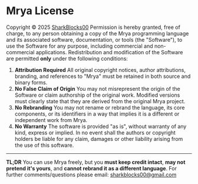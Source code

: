 # Mrya License

Copyright © 2025 [SharkBlocks00](https://github.com/SharkBlocks00)
Permission is hereby granted, free of charge, to any person obtaining a copy of the Mrya programming language and its associated software, documentation, or tools (the "Software"), to use the Software for any purpose, including commercial and non-commercial applications.
Redistribution and modification of the Software are permitted **only** under the following conditions:
1. **Attribution Required**
   All original copyright notices, author attributions, branding, and references to "Mrya" must be retained in both source and binary forms.
2. **No False Claim of Origin**
   You may not misrepresent the origin of the Software or claim authorship of the original work. Modified versions must clearly state that they are derived from the original Mrya project.
3. **No Rebranding**
   You may not rename or rebrand the language, its core components, or its identifiers in a way that implies it is a different or independent work from Mrya.
4. **No Warranty**
   The software is provided "as is", without warranty of any kind, express or implied. In no event shall the authors or copyright holders be liable for any claim, damages or other liability arising from the use of this software.
---

**TL;DR**
You can use Mrya freely, but you **must keep credit intact**, **may not pretend it's yours**, and **cannot rebrand it as a different language**.
For further comments/questions please email: sharkblocks00@gmail.com
